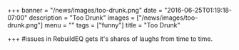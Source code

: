 +++
banner = "/news/images/too-drunk.png"
date = "2016-06-25T01:19:18-07:00"
description = "Too Drunk"
images = ["/news/images/too-drunk.png"]
menu = ""
tags = ["funny"]
title = "Too Drunk"

+++
#issues in RebuildEQ gets it's shares of laughs from time to time.
<!--more-->
